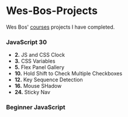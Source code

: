 # Wes-Bos-Projects
Wes Bos' [courses](https://wesbos.com/courses) projects I have completed.

### JavaScript 30
- **2.** JS and CSS Clock 
- **3.** CSS Variables 
- **5.** Flex Panel Gallery
- **10.** Hold Shift to Check Multiple Checkboxes 
- **12.** Key Sequence Detection 
- **16.** Mouse SHadow
- **24.** Sticky Nav 

### Beginner JavaScript


